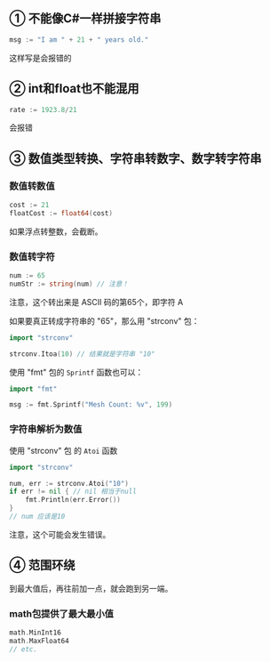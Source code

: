 ## ① 不能像C#一样拼接字符串

``` GO
msg := "I am " + 21 + " years old."
```

这样写是会报错的

## ② int和float也不能混用

``` GO
rate := 1923.8/21
```

会报错

## ③ 数值类型转换、字符串转数字、数字转字符串

### 数值转数值

``` GO
cost := 21
floatCost := float64(cost)
```

如果浮点转整数，会截断。

### 数值转字符

``` GO
num := 65
numStr := string(num) // 注意！
```

注意，这个转出来是 ASCII 码的第65个，即字符 A

如果要真正转成字符串的  "65"，那么用  "strconv" 包：

``` GO
import "strconv"

strconv.Itoa(10) // 结果就是字符串 "10"
```

使用 "fmt" 包的 `Sprintf` 函数也可以：

``` GO
import "fmt"

msg := fmt.Sprintf("Mesh Count: %v", 199)
```



### 字符串解析为数值

使用 "strconv" 包 的 `Atoi` 函数

``` GO
import "strconv"

num, err := strconv.Atoi("10")
if err != nil { // nil 相当于null
    fmt.Println(err.Error())
}
// num 应该是10
```

注意，这个可能会发生错误。

## ④ 范围环绕

到最大值后，再往前加一点，就会跑到另一端。

### math包提供了最大最小值

``` GO
math.MinInt16
math.MaxFloat64
// etc.
```

